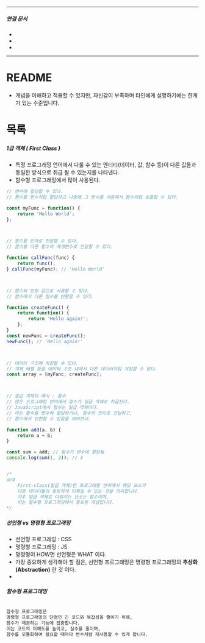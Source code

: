 

----
##### 연결 문서

- 
- 
- 
---
# README

- 개념을 이해하고 적용할 수 있지만, 자신감이 부족하며 타인에게 설명하기에는 한계가 있는 수준입니다.
# 목록 

##### 1급 객체 ( First Class )
- 특정 프로그래밍 언어에서 다룰 수 있는 엔티티(데이터, 값, 함수 등)이 다른 값들과 동일한 방식으로 취급 될 수 있는지를 나타낸다.
- 함수형 프로그래밍에서 많이 사용된다.
``` javascript
// 변수에 할당할 수 있다.
// 함수를 변수처럼 할당하고 나중에 그 변수를 사용해서 함수처럼 호출할 수 있다.

const myFunc = function() { 
	return 'Hello World'; 
};



// 함수를 인자로 전달할 수 있다.
// 함수를 다른 함수의 매개변수로 전달할 수 있다.

function callFunc(func) { 
	return func(); 
} callFunc(myFunc); // 'Hello World'



// 함수의 반환 값으로 사용할 수 있다.
// 함수에서 다른 함수를 반환할 수 있다.

function createFunc() {
    return function() {
        return 'Hello again!';
    };
}
const newFunc = createFunc();
newFunc(); // 'Hello again!'



// 데이터 구조에 저장할 수 있다.
// 객체 배열 등을 데이터 구조 내에서 다른 데이터처럼 저장할 수 있다.
const array = [myFunc, createFunc];



// 일급 객체의 예시 : 함수
// 많은 프로그래밍 언어에서 함수가 일급 객체로 취급된다.
// JavaScript에서 함수는 일급 객체이다. 
// 이는 함수를 변수에 할당하거나, 함수의 인자로 전달하고, 
// 함수에서 반환할 수 있음을 의미한다.

function add(a, b) {
    return a + b;
}

const sum = add; // 함수가 변수에 할당됨
console.log(sum(1, 2)); // 3


/*
요약
	First-class(일급 객체)란 프로그래밍 언어에서 해당 요소가 
	다른 데이터들과 동등하게 다뤄질 수 있는 것을 의미합니다.
	자주 일급 객체로 다뤄지는 요소는 함수이며, 
	이는 함수형 프로그래밍에서 중요한 개념입니다.
*/
```



##### 선언형 vs 명령형 프로그래밍
- 선언형 프로그래밍 : CSS
- 명령형 프로그래밍 :  JS
- 명령형이 HOW면 선언형은 WHAT 이다.
- 가장 중요하게 생각해야 할 점은, 선언형 프로그래밍은 명령형 프로그래밍의 **추상화(Abstraction)** 란 것 이다.
- 

##### 함수형 프로그래밍

``` html

함수형 프로그래밍은 
명령형 프로그래밍의 단점인 긴 코드와 복잡성을 줄이기 위해, 
함수가 제공하는 기능에 집중합니다. 
이는 코드의 이해도를 높이고, 실수를 줄이며, 
함수를 모듈화하여 필요할 때마다 변수처럼 재사용할 수 있게 합니다.

```